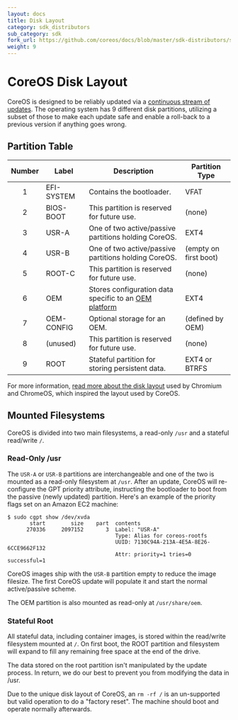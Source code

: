 ```yaml
---
layout: docs
title: Disk Layout
category: sdk_distributors
sub_category: sdk
fork_url: https://github.com/coreos/docs/blob/master/sdk-distributors/sdk/disk-partitions/index.md
weight: 9
---
```


# CoreOS Disk Layout

CoreOS is designed to be reliably updated via a [continuous stream of updates]({{site.baseurl}}/using-coreos/updates). The operating system has 9 different disk partitions, utilizing a subset of those to make each update safe and enable a roll-back to a previous version if anything goes wrong.

## Partition Table

| Number | Label | Description | Partition Type |
|:------:|-------|-------------|----------------|
| 1      | EFI-SYSTEM     | Contains the bootloader. | VFAT           |
| 2      | BIOS-BOOT      | This partition is reserved for future use. | (none) |
| 3      | USR-A          | One of two active/passive partitions holding CoreOS. | EXT4           |
| 4      | USR-B          | One of two active/passive partitions holding CoreOS. | (empty on first boot) |
| 5      | ROOT-C         | This partition is reserved for future use. | (none) |
| 6      | OEM            | Stores configuration data specific to an [OEM platform][OEM docs] | EXT4 |
| 7      | OEM-CONFIG     | Optional storage for an OEM. | (defined by OEM) |
| 8      | (unused)       | This partition is reserved for future use. | (none) |
| 9      | ROOT           | Stateful partition for storing persistent data. | EXT4 or BTRFS |

For more information, [read more about the disk layout][chromium disk format] used by Chromium and ChromeOS, which inspired the layout used by CoreOS.

[OEM docs]: {{site.baseurl}}/docs/sdk-distributors/distributors/notes-for-distributors
[chromium disk format]: http://www.chromium.org/chromium-os/chromiumos-design-docs/disk-format

## Mounted Filesystems

CoreOS is divided into two main filesystems, a read-only `/usr` and a stateful read/write `/`.

### Read-Only /usr

The `USR-A` or `USR-B` partitions are interchangeable and one of the two is mounted as a read-only filesystem at `/usr`. After an update, CoreOS will re-configure the GPT priority attribute, instructing the bootloader to boot from the passive (newly updated) partition. Here's an example of the priority flags set on an Amazon EC2 machine:

```
$ sudo cgpt show /dev/xvda
       start        size    part  contents
      270336     2097152       3  Label: "USR-A"
                                  Type: Alias for coreos-rootfs
                                  UUID: 7130C94A-213A-4E5A-8E26-6CCE9662F132
                                  Attr: priority=1 tries=0 successful=1
```

CoreOS images ship with the `USR-B` partition empty to reduce the image filesize. The first CoreOS update will populate it and start the normal active/passive scheme.

The OEM partition is also mounted as read-only at `/usr/share/oem`.

### Stateful Root

All stateful data, including container images, is stored within the read/write filesystem mounted at `/`. On first boot, the ROOT partition and filesystem will expand to fill any remaining free space at the end of the drive.

The data stored on the root partition isn't manipulated by the update process. In return, we do our best to prevent you from modifying the data in /usr.

Due to the unique disk layout of CoreOS, an `rm -rf /` is an un-supported but valid operation to do a "factory reset". The machine should boot and operate normally afterwards.